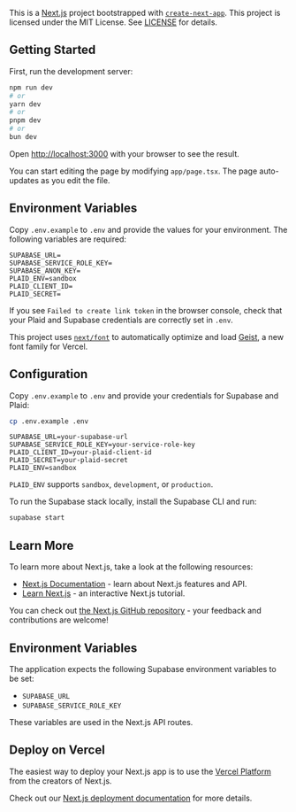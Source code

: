 This is a [Next.js](https://nextjs.org) project bootstrapped with [`create-next-app`](https://nextjs.org/docs/app/api-reference/cli/create-next-app).
This project is licensed under the MIT License. See [LICENSE](LICENSE) for details.

## Getting Started

First, run the development server:

```bash
npm run dev
# or
yarn dev
# or
pnpm dev
# or
bun dev
```

Open [http://localhost:3000](http://localhost:3000) with your browser to see the result.

You can start editing the page by modifying `app/page.tsx`. The page auto-updates as you edit the file.

## Environment Variables

Copy `.env.example` to `.env` and provide the values for your environment. The following variables are required:

```
SUPABASE_URL=
SUPABASE_SERVICE_ROLE_KEY=
SUPABASE_ANON_KEY=
PLAID_ENV=sandbox
PLAID_CLIENT_ID=
PLAID_SECRET=
```

If you see `Failed to create link token` in the browser console, check that your
Plaid and Supabase credentials are correctly set in `.env`.

This project uses [`next/font`](https://nextjs.org/docs/app/building-your-application/optimizing/fonts) to automatically optimize and load [Geist](https://vercel.com/font), a new font family for Vercel.

## Configuration

Copy `.env.example` to `.env` and provide your credentials for Supabase and Plaid:

```bash
cp .env.example .env
```

```
SUPABASE_URL=your-supabase-url
SUPABASE_SERVICE_ROLE_KEY=your-service-role-key
PLAID_CLIENT_ID=your-plaid-client-id
PLAID_SECRET=your-plaid-secret
PLAID_ENV=sandbox
```

`PLAID_ENV` supports `sandbox`, `development`, or `production`.

To run the Supabase stack locally, install the Supabase CLI and run:

```bash
supabase start
```


## Learn More

To learn more about Next.js, take a look at the following resources:

- [Next.js Documentation](https://nextjs.org/docs) - learn about Next.js features and API.
- [Learn Next.js](https://nextjs.org/learn) - an interactive Next.js tutorial.

You can check out [the Next.js GitHub repository](https://github.com/vercel/next.js) - your feedback and contributions are welcome!

## Environment Variables

The application expects the following Supabase environment variables to be set:

- `SUPABASE_URL`
- `SUPABASE_SERVICE_ROLE_KEY`

These variables are used in the Next.js API routes.

## Deploy on Vercel

The easiest way to deploy your Next.js app is to use the [Vercel Platform](https://vercel.com/new?utm_medium=default-template&filter=next.js&utm_source=create-next-app&utm_campaign=create-next-app-readme) from the creators of Next.js.

Check out our [Next.js deployment documentation](https://nextjs.org/docs/app/building-your-application/deploying) for more details.
